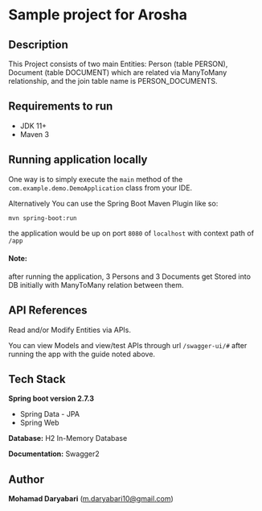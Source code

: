 
# Sample project for Arosha

## Description
This Project consists of two main Entities: Person (table PERSON), 
Document (table DOCUMENT) which are related
 via ManyToMany relationship, and the join table name is PERSON_DOCUMENTS.
 
## Requirements to run

- JDK 11+
- Maven 3

## Running application locally

One way is to simply execute the `main` method of the `com.example.demo.DemoApplication` class from your IDE.

Alternatively You can use the Spring Boot Maven Plugin like so:

```shell
mvn spring-boot:run
```

the application would be up on port `8080` 
of `localhost` 
with context path of `/app`

#### Note:

after running the application, 3 Persons 
and 3 Documents get Stored into DB initially
 with ManyToMany relation between them.  


## API References
Read and/or Modify Entities via APIs.

You can view Models and view/test APIs through url `/swagger-ui/#` 
after running the app with the guide noted above. 


## Tech Stack

**Spring boot version 2.7.3**
* Spring Data - JPA
* Spring Web

**Database:** H2 In-Memory Database

**Documentation:** Swagger2

## Author
**Mohamad Daryabari**
(m.daryabari10@gmail.com)

